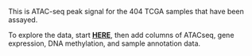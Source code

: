 This is ATAC-seq peak signal for the 404 TCGA samples that have been assayed.

To explore the data, start [**HERE**](https://xenabrowser.net/heatmap/?bookmark=a53f088c62a5851354442507af8b3654), then add columns of ATACseq, gene expression, DNA methylation, and sample annotation data.
